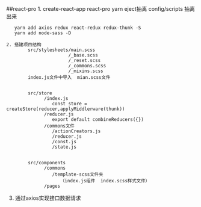 ##react-pro
    1. create-react-app react-pro
       yarn eject抽离  config/scripts 抽离出来

       yarn add axios redux react-redux redux-thunk -S
       yarn add node-sass -D

    2. 搭建项目结构
            src/stylesheets/main.scss
                           /_base.scss
                           /_reset.scss
                           /_commons.scss
                           /_mixins.scss
            index.js文件中导入  mian.scss文件


            src/store
                  /index.js
                     const store = createStore(reducer,applyMiddlerware(thunk))
                  /reducer.js
                     export default combineReducers({})
                  /commons文件
                     /actionCreators.js
                     /reducer.js
                     /const.js
                     /state.js


            src/components
                  /commons
                     /template-scss文件夹
                        （index.js组件  index.scss样式文件）
                  /pages
   
   3. 通过axios实现接口数据请求

      
                    